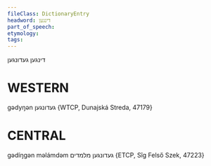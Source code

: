 ```yaml
---
fileClass: DictionaryEntry
headword: דינגען
part_of_speech: 
etymology: 
tags: 
---
```

דינגען
געדונגען

WESTERN
========

gədyŋən געדונגען {WTCP, Dunajská Streda, 47179}

CENTRAL
========

gədíŋgən məlámdəm געדונגען מלמדים {ETCP, Sîg Felső Szek, 47223}
